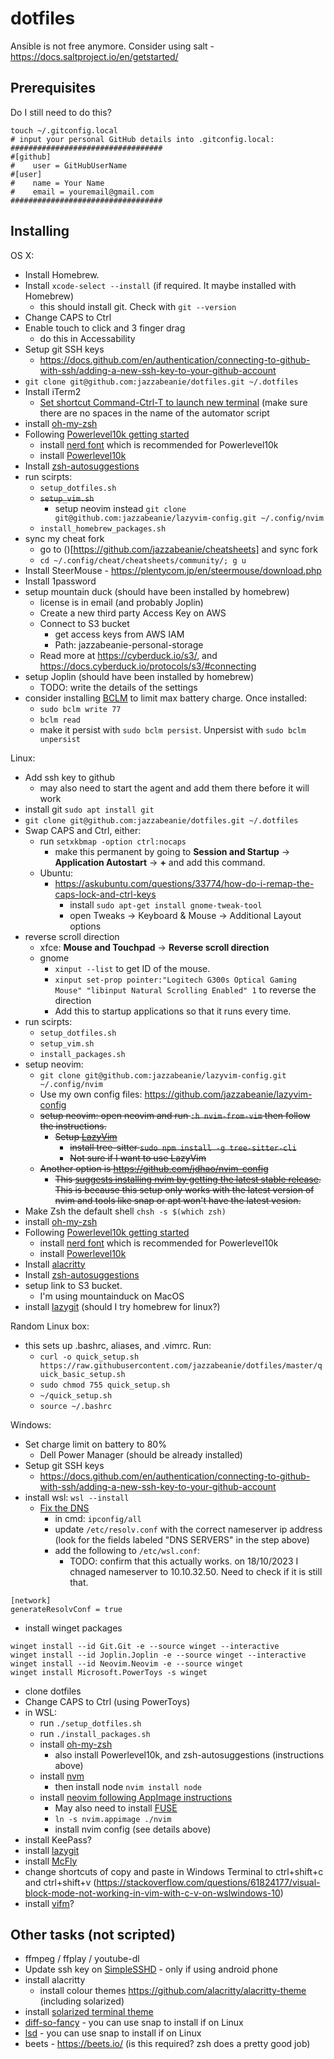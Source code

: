 # dotfiles

Ansible is not free anymore. Consider using salt - https://docs.saltproject.io/en/getstarted/

## Prerequisites

Do I still need to do this?
```
touch ~/.gitconfig.local
# input your personal GitHub details into .gitconfig.local:
##################################
#[github]
#    user = GitHubUserName
#[user]
#    name = Your Name
#    email = youremail@gmail.com
##################################
```

## Installing

OS X:

- Install Homebrew.
- Install `xcode-select --install` (if required. It maybe installed with Homebrew)
  - this should install git. Check with `git --version`
- Change CAPS to Ctrl
- Enable touch to click and 3 finger drag
  - do this in Accessability
- Setup git SSH keys
  - https://docs.github.com/en/authentication/connecting-to-github-with-ssh/adding-a-new-ssh-key-to-your-github-account
- `git clone git@github.com:jazzabeanie/dotfiles.git ~/.dotfiles`
- Install iTerm2
  - [Set shortcut Command-Ctrl-T to launch new terminal](https://www.computerhope.com/issues/ch002051.htm) (make sure there are no spaces in the name of the automator script
- install [oh-my-zsh](https://ohmyz.sh/#install)
- Following [Powerlevel10k getting started](https://github.com/romkatv/powerlevel10k#getting-started)
  - install [nerd font](https://github.com/romkatv/powerlevel10k#meslo-nerd-font-patched-for-powerlevel10k) which is recommended for Powerlevel10k
  - install [Powerlevel10k](https://github.com/romkatv/powerlevel10k#installation)
- Install [zsh-autosuggestions](https://github.com/zsh-users/zsh-autosuggestions/blob/master/INSTALL.md)
- run scirpts:
  - `setup_dotfiles.sh`
  - ~~`setup_vim.sh`~~
    - setup neovim instead `git clone git@github.com:jazzabeanie/lazyvim-config.git ~/.config/nvim`
  - `install_homebrew_packages.sh`
- sync my cheat fork
  - go to ()[https://github.com/jazzabeanie/cheatsheets] and sync fork
  - `cd ~/.config/cheat/cheatsheets/community/; g u`
- Install SteerMouse - https://plentycom.jp/en/steermouse/download.php
- Install 1password
- setup mountain duck (should have been installed by homebrew)
  - license is in email (and probably Joplin)
  - Create a new third party Access Key  on AWS
  - Connect to S3 bucket
    - get access keys from AWS IAM
    - Path: jazzabeanie-personal-storage
  - Read more at https://cyberduck.io/s3/, and https://docs.cyberduck.io/protocols/s3/#connecting
- setup Joplin (should have been installed by homebrew)
  - TODO: write the details of the settings
- consider installing [BCLM](https://github.com/zackelia/bclm) to limit max battery charge. Once installed:
  - `sudo bclm write 77`
  - `bclm read`
  - make it persist with `sudo bclm persist`. Unpersist with `sudo bclm unpersist`


Linux:

- Add ssh key to github
  - may also need to start the agent and add them there before it will work
- install git `sudo apt install git`
- `git clone git@github.com:jazzabeanie/dotfiles.git ~/.dotfiles`
- Swap CAPS and Ctrl, either:
  - run `setxkbmap -option ctrl:nocaps`
    - make this permanent by going to **Session and Startup** -> **Application Autostart** -> **+** and add this command.
  - Ubuntu:
    - https://askubuntu.com/questions/33774/how-do-i-remap-the-caps-lock-and-ctrl-keys
      - install `sudo apt-get install gnome-tweak-tool`
      - open Tweaks -> Keyboard & Mouse -> Additional Layout options
- reverse scroll direction
  - xfce: **Mouse and Touchpad** -> **Reverse scroll direction**
  - gnome 
    - `xinput --list` to get ID of the mouse. 
    - `xinput set-prop pointer:"Logitech G300s Optical Gaming Mouse" "libinput Natural Scrolling Enabled" 1` to reverse the direction
    - Add this to startup applications so that it runs every time.
- run scirpts:
  - `setup_dotfiles.sh`
  - `setup_vim.sh`
  - `install_packages.sh`
- setup neovim:
  - `git clone git@github.com:jazzabeanie/lazyvim-config.git ~/.config/nvim`
  - Use my own config files: https://github.com/jazzabeanie/lazyvim-config
  - ~~setup neovim: open neovim and run `:h nvim-from-vim` then follow the instructions.~~
    - ~~Setup [LazyVim](https://www.lazyvim.org/)~~
      - ~~install tree-sitter `sudo npm install -g tree-sitter-cli`~~
      - ~~Not sure if I want to use LazyVim~~
  - ~~Another option is https://github.com/jdhao/nvim-config~~
    - ~~This [suggests installing nvim by getting the latest stable release](https://github.com/jdhao/nvim-config/blob/master/docs/README.md). This is because this setup only works with the latest version of nvim and tools like snap or apt won't have the latest vesion.~~
- Make Zsh the default shell `chsh -s $(which zsh)`
- install [oh-my-zsh](https://ohmyz.sh/#install)
- Following [Powerlevel10k getting started](https://github.com/romkatv/powerlevel10k#getting-started)
  - install [nerd font](https://github.com/romkatv/powerlevel10k#meslo-nerd-font-patched-for-powerlevel10k) which is recommended for Powerlevel10k
  - install [Powerlevel10k](https://github.com/romkatv/powerlevel10k#installation)
- Install [alacritty](https://github.com/alacritty/alacritty)
- Install [zsh-autosuggestions](https://github.com/zsh-users/zsh-autosuggestions/blob/master/INSTALL.md)
- setup link to S3 bucket.
  - I'm using mountainduck on MacOS
- install [lazygit](https://github.com/jesseduffield/lazygit#ubuntu) (should I try homebrew for linux?)

Random Linux box:

- this sets up .bashrc, aliases, and .vimrc. Run:
  - `curl -o quick_setup.sh https://raw.githubusercontent.com/jazzabeanie/dotfiles/master/quick_basic_setup.sh`
  - `sudo chmod 755 quick_setup.sh`
  - `~/quick_setup.sh`
  - `source ~/.bashrc`

Windows:

- Set charge limit on battery to 80%
  - Dell Power Manager (should be already installed)
- Setup git SSH keys
  - https://docs.github.com/en/authentication/connecting-to-github-with-ssh/adding-a-new-ssh-key-to-your-github-account
- install wsl: `wsl --install`
  - [Fix the DNS](https://stackoverflow.com/questions/62314789/no-internet-connection-on-wsl-ubuntu-windows-subsystem-for-linux)
    - in cmd: `ipconfig/all`
    - update `/etc/resolv.conf` with the correct nameserver ip address (look for the fields labeled "DNS SERVERS" in the step above)
    - add the following to `/etc/wsl.conf`:
      - TODO: confirm that this actually works. on 18/10/2023 I chnaged nameserver to 10.10.32.50. Need to check if it is still that.

```
[network]
generateResolvConf = true
```

- install winget packages

```
winget install --id Git.Git -e --source winget --interactive
winget install --id Joplin.Joplin -e --source winget --interactive
winget install --id Neovim.Neovim -e --source winget
winget install Microsoft.PowerToys -s winget
```

- clone dotfiles
- Change CAPS to Ctrl (using PowerToys)
- in WSL:
  - run `./setup_dotfiles.sh`
  - run `./install_packages.sh`
  - install [oh-my-zsh](https://ohmyz.sh/)
    - also install Powerlevel10k, and zsh-autosuggestions (instructions above)
  - install [nvm](https://github.com/nvm-sh/nvm)
    - then install node `nvim install node`
  - install [neovim following AppImage instructions](https://github.com/neovim/neovim/wiki/Installing-Neovim)
    - May also need to install [FUSE](https://github.com/AppImage/AppImageKit/wiki/FUSE)
    - `ln -s nvim.appimage ./nvim`
    - install nvim config (see details above)
- install KeePass?
- install [lazygit](https://github.com/jesseduffield/lazygit#installation)
- install [McFly](https://github.com/cantino/mcfly)
- change shortcuts of copy and paste in Windows Terminal to ctrl+shift+c and ctrl+shift+v (https://stackoverflow.com/questions/61824177/visual-block-mode-not-working-in-vim-with-c-v-on-wslwindows-10)
- install [vifm](https://github.com/vifm/vifm/blob/master/INSTALL)?

## Other tasks (not scripted)
- ffmpeg / ffplay / youtube-dl
- Update ssh key on [SimpleSSHD](http://www.galexander.org/software/simplesshd/) - only if using android phone
- install alacritty
  - install colour themes https://github.com/alacritty/alacritty-theme (including solarized)
- install [solarized terminal theme](http://ethanschoonover.com/solarized)
- [diff-so-fancy](https://github.com/so-fancy/diff-so-fancy) - you can use snap to install if on Linux
- [lsd](https://github.com/Peltoche/lsd) - you can use snap to install if on Linux
- beets - https://beets.io/ (is this required? zsh does a pretty good job)
